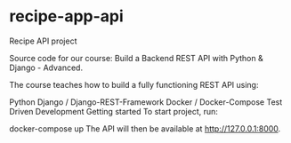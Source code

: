 # recipe-app-api
Recipe API project

Source code for our course: Build a Backend REST API with Python & Django - Advanced.

The course teaches how to build a fully functioning REST API using:

Python
Django / Django-REST-Framework
Docker / Docker-Compose
Test Driven Development
Getting started
To start project, run:

docker-compose up
The API will then be available at http://127.0.0.1:8000.
